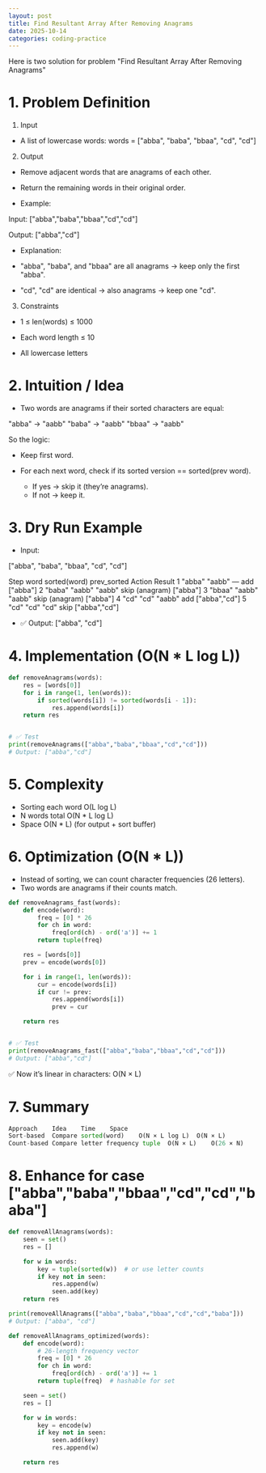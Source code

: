 ```yaml
---
layout: post
title: Find Resultant Array After Removing Anagrams
date: 2025-10-14
categories: coding-practice
---
```


Here is two solution for problem "Find Resultant Array After Removing Anagrams"

# 1. Problem Definition

1. Input

- A list of lowercase words: words = ["abba", "baba", "bbaa", "cd", "cd"]

2. Output

- Remove adjacent words that are anagrams of each other.

- Return the remaining words in their original order.

- Example:

Input:
["abba","baba","bbaa","cd","cd"]

Output:
["abba","cd"]

- Explanation:

- "abba", "baba", and "bbaa" are all anagrams → keep only the first "abba".

- "cd", "cd" are identical → also anagrams → keep one "cd".

3. Constraints

- 1 ≤ len(words) ≤ 1000

- Each word length ≤ 10

- All lowercase letters

# 2. Intuition / Idea

- Two words are anagrams if their sorted characters are equal:

"abba" → "aabb"
"baba" → "aabb"
"bbaa" → "aabb"

So the logic:

- Keep first word.

- For each next word, check if its sorted version == sorted(prev word).

  - If yes → skip it (they’re anagrams).
  - If not → keep it.

# 3. Dry Run Example

- Input:

["abba", "baba", "bbaa", "cd", "cd"]

Step word sorted(word) prev_sorted Action Result
1 "abba" "aabb" — add ["abba"]
2 "baba" "aabb" "aabb" skip (anagram) ["abba"]
3 "bbaa" "aabb" "aabb" skip (anagram) ["abba"]
4 "cd" "cd" "aabb" add ["abba","cd"]
5 "cd" "cd" "cd" skip ["abba","cd"]

- ✅ Output: ["abba", "cd"]

# 4. Implementation (O(N \* L log L))

```python
def removeAnagrams(words):
    res = [words[0]]
    for i in range(1, len(words)):
        if sorted(words[i]) != sorted(words[i - 1]):
            res.append(words[i])
    return res


# ✅ Test
print(removeAnagrams(["abba","baba","bbaa","cd","cd"]))
# Output: ["abba","cd"]

```

# 5. Complexity

- Sorting each word O(L log L)
- N words total O(N \* L log L)
- Space O(N \* L) (for output + sort buffer)

# 6. Optimization (O(N \* L))

- Instead of sorting, we can count character frequencies (26 letters).
- Two words are anagrams if their counts match.

```python
def removeAnagrams_fast(words):
    def encode(word):
        freq = [0] * 26
        for ch in word:
            freq[ord(ch) - ord('a')] += 1
        return tuple(freq)

    res = [words[0]]
    prev = encode(words[0])

    for i in range(1, len(words)):
        cur = encode(words[i])
        if cur != prev:
            res.append(words[i])
            prev = cur

    return res


# ✅ Test
print(removeAnagrams_fast(["abba","baba","bbaa","cd","cd"]))
# Output: ["abba","cd"]

```

✅ Now it’s linear in characters: O(N × L)

# 7. Summary

```python
Approach	Idea	Time	Space
Sort-based	Compare sorted(word)	O(N × L log L)	O(N × L)
Count-based	Compare letter frequency tuple	O(N × L)	O(26 × N)
```

# 8. Enhance for case ["abba","baba","bbaa","cd","cd","baba"]

```python
def removeAllAnagrams(words):
    seen = set()
    res = []

    for w in words:
        key = tuple(sorted(w))  # or use letter counts
        if key not in seen:
            res.append(w)
            seen.add(key)
    return res

print(removeAllAnagrams(["abba","baba","bbaa","cd","cd","baba"]))
# Output: ["abba", "cd"]
```

```python
def removeAllAnagrams_optimized(words):
    def encode(word):
        # 26-length frequency vector
        freq = [0] * 26
        for ch in word:
            freq[ord(ch) - ord('a')] += 1
        return tuple(freq)  # hashable for set

    seen = set()
    res = []

    for w in words:
        key = encode(w)
        if key not in seen:
            seen.add(key)
            res.append(w)

    return res

```
